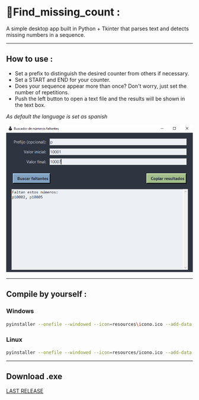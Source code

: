 # 🔢Find_missing_count :

A simple desktop app built in Python + Tkinter that parses text and detects missing numbers in a sequence.

--- 

## How to use : 

- Set a prefix to distinguish the desired counter from others if necessary.
- Set a START and END for your counter.
- Does your sequence appear more than once? Don't worry, just set the number of repetitions.
- Push the left button to open a text file and the results will be shown in the text box. 

*As default the language is set as spanish*

![Image_Alt](https://github.com/lucashorminoguez/find_missing_count/blob/main/resources/screenshot.png)

---

## Compile by yourself : 

### Windows
```bash
pyinstaller --onefile --windowed --icon=resources\icono.ico --add-data "resources\meme.gif;resources" --add-data "resources\icono.ico;resources" --name=Find_Missing_Count code\main.py
```

### Linux

```bash
pyinstaller --onefile --windowed --icon=resources/icono.ico --add-data "resources/meme.gif:resources" --add-data "resources/icono.ico:resources" --name=Find_Missing_Count code/main.py
```

---

## Download .exe
[LAST RELEASE](https://github.com/lucashorminoguez/find_missing_count/releases/latest/download/NOMBRE-DE-TU-ARCHIVO.exe)
